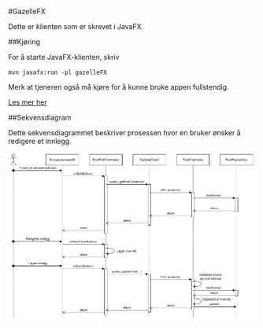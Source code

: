 #GazelleFX

Dette er klienten som er skrevet i JavaFX.

##Kjøring

For å starte JavaFX-klienten, skriv
```
mvn javafx:run -pl gazelleFX
```
Merk at tjeneren også må kjøre for å kunne bruke appen fullstendig.

[Les mer her](../README.md)

##Sekvensdiagram

Dette sekvensdiagrammet beskriver prosessen hvor en bruker ønsker 
å redigere et innlegg.

![sekvensdiagram](../assets/sequence.png)